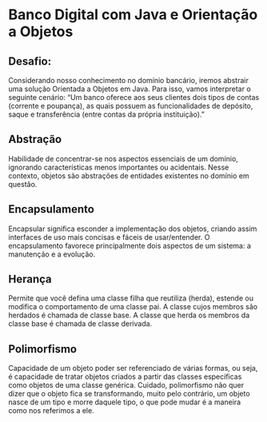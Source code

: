 # Banco Digital com Java e Orientação a Objetos

## Desafio:
Considerando nosso conhecimento no domínio bancário, iremos abstrair uma solução Orientada a Objetos em Java. 
Para isso, vamos interpretar o seguinte cenário: “Um banco oferece aos seus clientes dois tipos de contas (corrente e poupança), 
as quais possuem as funcionalidades de depósito, saque e transferência (entre contas da própria instituição).”

## Abstração
Habilidade de concentrar-se nos aspectos essenciais de um domínio, ignorando características menos importantes ou acidentais. 
Nesse contexto, objetos são abstrações de entidades existentes no domínio em questão.

## Encapsulamento
Encapsular significa esconder a implementação dos objetos, criando assim interfaces de uso mais concisas e fáceis de usar/entender. 
O encapsulamento favorece principalmente dois aspectos de um sistema: a manutenção e a evolução.

## Herança
Permite que você defina uma classe filha que reutiliza (herda), estende ou modifica o comportamento de uma classe pai. 
A classe cujos membros são herdados é chamada de classe base. A classe que herda os membros da classe base é chamada de classe derivada.

## Polimorfismo
Capacidade de um objeto poder ser referenciado de várias formas, ou seja, é capacidade de tratar objetos criados a partir das classes específicas 
como objetos de uma classe genérica. Cuidado, polimorfismo não quer dizer que o objeto fica se transformando, muito pelo contrário,
um objeto nasce de um tipo e morre daquele tipo, o que pode mudar é a maneira como nos referimos a ele.
